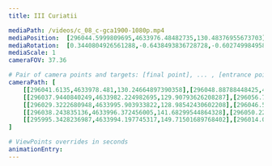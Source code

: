 ```yaml
---
title: III Curiatii

mediaPath: /videos/c_08_c-gca1900-1080p.mp4
mediaPosition:  [296044.5999809695,4633976.48482735,130.48376955673703]
mediaRotation:  [0.3440804926561288,-0.6438493836728728,-0.6027499849582837,0.3221165027600516]
mediaScale: 1
cameraFOV: 37.36

# Pair of camera points and targets: [final point], ... , [entrance point]
cameraPath: [
    [[296041.6135,4633978.481,130.24664897390358],[296048.88788448425,4633973.6187800495,130.82422047235252]],
    [[296037.9440840249,4633982.224982695,129.90793626208287],[296056.7205418804,4633969.674743126,131.3987492542583]],
    [[296029.3222680948,4633995.903933822,128.98542430602208],[296046.58753065986,4633981.270944224,128.71573898492568]],
    [[296038.243835136,4633996.372456005,141.68299544864328],[296050.22147078824,4633977.994473929,136.10873090607487]],
    [[295995.3428236987,4633994.197745317,149.71501689768402],[296014.01919273945,4633984.109624278,141.85948002404314]]
]

# ViewPoints overrides in seconds
animationEntry:
---
```

